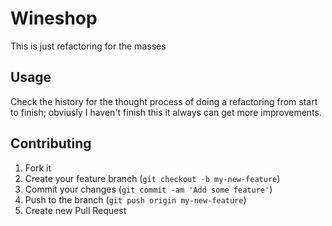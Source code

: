 # Wineshop

This is just refactoring for the masses

## Usage

Check the history for the thought process of doing a refactoring from start to
finish; obviusly I haven't finish this it always can get more improvements.

## Contributing

1. Fork it
2. Create your feature branch (`git checkout -b my-new-feature`)
3. Commit your changes (`git commit -am 'Add some feature'`)
4. Push to the branch (`git push origin my-new-feature`)
5. Create new Pull Request
